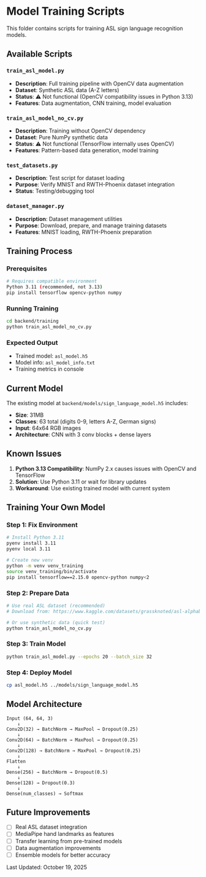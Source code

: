 # Model Training Scripts

This folder contains scripts for training ASL sign language recognition models.

## Available Scripts

### `train_asl_model.py`
- **Description**: Full training pipeline with OpenCV data augmentation
- **Dataset**: Synthetic ASL data (A-Z letters)
- **Status**: ⚠️ Not functional (OpenCV compatibility issues in Python 3.13)
- **Features**: Data augmentation, CNN training, model evaluation

### `train_asl_model_no_cv.py`
- **Description**: Training without OpenCV dependency
- **Dataset**: Pure NumPy synthetic data
- **Status**: ⚠️ Not functional (TensorFlow internally uses OpenCV)
- **Features**: Pattern-based data generation, model training

### `test_datasets.py`
- **Description**: Test script for dataset loading
- **Purpose**: Verify MNIST and RWTH-Phoenix dataset integration
- **Status**: Testing/debugging tool

### `dataset_manager.py`
- **Description**: Dataset management utilities
- **Purpose**: Download, prepare, and manage training datasets
- **Features**: MNIST loading, RWTH-Phoenix preparation

## Training Process

### Prerequisites
```bash
# Requires compatible environment
Python 3.11 (recommended, not 3.13)
pip install tensorflow opencv-python numpy
```

### Running Training
```bash
cd backend/training
python train_asl_model_no_cv.py
```

### Expected Output
- Trained model: `asl_model.h5`
- Model info: `asl_model_info.txt`
- Training metrics in console

## Current Model

The existing model at `backend/models/sign_language_model.h5` includes:
- **Size**: 31MB
- **Classes**: 63 total (digits 0-9, letters A-Z, German signs)
- **Input**: 64x64 RGB images
- **Architecture**: CNN with 3 conv blocks + dense layers

## Known Issues

1. **Python 3.13 Compatibility**: NumPy 2.x causes issues with OpenCV and TensorFlow
2. **Solution**: Use Python 3.11 or wait for library updates
3. **Workaround**: Use existing trained model with current system

## Training Your Own Model

### Step 1: Fix Environment
```bash
# Install Python 3.11
pyenv install 3.11
pyenv local 3.11

# Create new venv
python -m venv venv_training
source venv_training/bin/activate
pip install tensorflow==2.15.0 opencv-python numpy<2
```

### Step 2: Prepare Data
```bash
# Use real ASL dataset (recommended)
# Download from: https://www.kaggle.com/datasets/grassknoted/asl-alphabet

# Or use synthetic data (quick test)
python train_asl_model_no_cv.py
```

### Step 3: Train Model
```bash
python train_asl_model.py --epochs 20 --batch_size 32
```

### Step 4: Deploy Model
```bash
cp asl_model.h5 ../models/sign_language_model.h5
```

## Model Architecture

```
Input (64, 64, 3)
    ↓
Conv2D(32) → BatchNorm → MaxPool → Dropout(0.25)
    ↓
Conv2D(64) → BatchNorm → MaxPool → Dropout(0.25)
    ↓
Conv2D(128) → BatchNorm → MaxPool → Dropout(0.25)
    ↓
Flatten
    ↓
Dense(256) → BatchNorm → Dropout(0.5)
    ↓
Dense(128) → Dropout(0.3)
    ↓
Dense(num_classes) → Softmax
```

## Future Improvements

- [ ] Real ASL dataset integration
- [ ] MediaPipe hand landmarks as features
- [ ] Transfer learning from pre-trained models
- [ ] Data augmentation improvements
- [ ] Ensemble models for better accuracy

Last Updated: October 19, 2025

